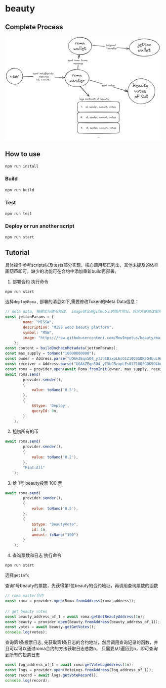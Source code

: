 # beauty
## Complete Process
![](./beauty.png)
## How to use

`npm run install`


### Build

`npm run build` 

### Test

`npm run test`

### Deploy or run another script

`npm run start`


## Tutorial
具体操作参考scripts以及tests部分实现，核心调用都已列出，其他未提及的依样画葫芦即可，缺少的功能可在合约中添加重新build再部署。
1. 部署合约
执行命令
```
npm run start
```
选择`deployRoma` , 部署的消息如下,需要修改Token的Meta Data信息：
```js
// meta data, 根据实际情况修改， image建议用github上的图片地址，后续方便修改图片
const jettonParams = {
        name: "MISSW",
        description: "MISS web3 beauty platform",
        symbol: "MSW",
        image: "https://raw.githubusercontent.com/MewImpetus/beauty/main/logo.png",
    };
const content = buildOnchainMetadata(jettonParams);
const max_supply = toNano("10000000000"); 
const owner = Address.parse("UQAkZEqn5O4_yI3bCBzxpLEsO1Z10QSGDK5O4buL9nQrWNAs")  // roma master合约管理员
const receiver = Address.parse("UQAkZEqn5O4_yI3bCBzxpLEsO1Z10QSGDK5O4buL9nQrWNAs")  // 投票的币的接收地址,管理员可修改
const roma = provider.open(await Roma.fromInit(owner, max_supply, receiver, content));
await roma.send(
        provider.sender(),
        {
            value: toNano('0.5'),
        },
        {
            $$type: 'Deploy',
            queryId: 0n,
        }
    );
```

2. 挖初所有的币
```js
await roma.send(
        provider.sender(),
        {
            value: toNano('0.2'),
        },
        "Mint:All"
    );
```

3. 给 1号 beauty投票 100 票
```js
await roma.send(
        provider.sender(),
        {
            value: toNano('0.5'),
        },
        {
            $$type: "BeautyVote",
            id: 1n,
            amount: toNano("100")
        }
    );
```

4. 查询票数和日志
执行命令
```
npm run start
```
选择`getInfo`

查询1号beauty的票数，先获得第1位beauty的合约地址，再调用查询票数的函数
```js
// roma master合约 
const roma = provider.open(Roma.fromAddress(roma_address));

// get beauty votes
const beauty_address_of_1 = await roma.getGetBeautyAddress(1n);
const beauty = provider.open(Beauty.fromAddress(beauty_address_of_1));
const votes = await beauty.getGetVotes();
console.log(votes);
```

查询第1条投票日志, 先获取第1条日志的合约地址，然后调用查询记录的函数，并且可以可以通过roma合约的方法获取日志总数n，
只需要从1遍历到n，即可查询到所有的投票日志
```js
const log_address_of_1 = await roma.getVoteLogAddress(1n);
const logs = provider.open(VoteLogs.fromAddress(log_address_of_1));
const record = await logs.getVoteRecord();
console.log(record);
```